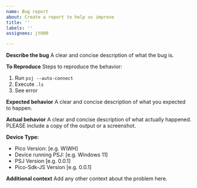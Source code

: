 ```yaml
---
name: Bug report
about: Create a report to help us improve
title: ''
labels: ''
assignees: jt000

---
```


**Describe the bug**
A clear and concise description of what the bug is.

**To Reproduce**
Steps to reproduce the behavior:
1. Run `psj --auto-connect`
2. Execute `.ls`
3. See error

**Expected behavior**
A clear and concise description of what you expected to happen.

**Actual behavior**
A clear and concise description of what actually happened. PLEASE include a copy of the output or a screenshot.

**Device Type:**
 - Pico Version: [e.g. W\WH]
 - Device running PSJ: [e.g. Windows 11]
 - PSJ Version [e.g. 0.0.1]
 - Pico-Sdk-JS Version [e.g. 0.0.1]

**Additional context**
Add any other context about the problem here.
